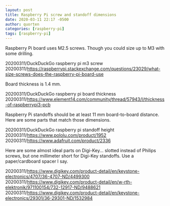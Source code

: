 ```yaml
---
layout: post
title: Raspberry Pi screw and standoff dimensions
date: 2020-03-11 22:17 -0500
author: quorten
categories: [raspberry-pi]
tags: [raspberry-pi]
---
```


Raspberry Pi board uses M2.5 screws.  Though you could size up to M3
with some drilling.

20200311/DuckDuckGo raspberry pi m3 screw  
20200311/https://raspberrypi.stackexchange.com/questions/23029/what-size-screws-does-the-raspberry-pi-board-use

Board thickness is 1.4 mm.

20200311/DuckDuckGo raspberry pi board thickness  
20200311/https://www.element14.com/community/thread/57943/l/thickness-of-raspberrypi3-pcb

Raspberry Pi standoffs should be at least 11 mm board-to-board
distance.  Here are some parts that match those dimensions.

20200311/DuckDuckGo raspberry pi standoff height  
20200311/https://www.pololu.com/product/1952  
20200311/https://www.adafruit.com/product/2336

Here are some almost ideal parts on Digi-Key... slotted instead of
Philips screws, but one millimeter short for Digi-Key standoffs.  Use
a paper/cardboard spacer I say.

20200311/https://www.digikey.com/product-detail/en/keystone-electronics/4707/36-4707-ND/4499300  
20200311/https://www.digikey.com/product-detail/en/w-rth-elektronik/971100154/732-12917-ND/9488621  
20200311/https://www.digikey.com/product-detail/en/keystone-electronics/29301/36-29301-ND/1532984

